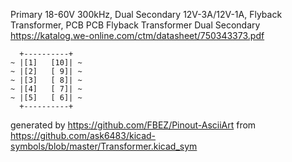 Primary 18-60V 300kHz, Dual Secondary 12V-3A/12V-1A, Flyback Transformer, PCB
PCB Flyback Transformer Dual Secondary
https://katalog.we-online.com/ctm/datasheet/750343373.pdf


	  +----------+
	~ |[1]   [10]| ~
	~ |[2]   [ 9]| ~
	~ |[3]   [ 8]| ~
	~ |[4]   [ 7]| ~
	~ |[5]   [ 6]| ~
	  +----------+


generated by https://github.com/FBEZ/Pinout-AsciiArt from https://github.com/ask6483/kicad-symbols/blob/master/Transformer.kicad_sym